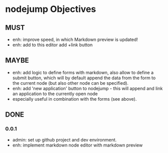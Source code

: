 
<!-- one.download http://slicnet.com/mxrogm/mxrogm/apps/edit/docs/5/6/doc -->
# nodejump Objectives

## MUST


- enh: improve speed, in which Markdown preview is updated!
- enh: add to this editor add +link button 

## MAYBE

- enh: add logic to define forms with markdown, also allow to define a submit button, which will by default append the data from the form to the current node (but also other node can be specified). 
- enh: add 'new application' button to nodejump - this will append and link an application to the currently open node
 - especially useful in combination with the forms (see above).

## DONE

### 0.0.1

- admin: set up github project and dev environment.
- enh: implement markdown node editor with markdown preview<!-- one.end -->

